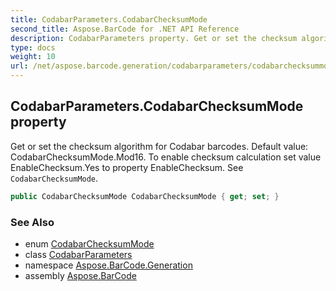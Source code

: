 ```yaml
---
title: CodabarParameters.CodabarChecksumMode
second_title: Aspose.BarCode for .NET API Reference
description: CodabarParameters property. Get or set the checksum algorithm for Codabar barcodes. Default value CodabarChecksumMode.Mod16. To enable checksum calculation set value EnableChecksum.Yes to property EnableChecksum. See CodabarChecksumMode
type: docs
weight: 10
url: /net/aspose.barcode.generation/codabarparameters/codabarchecksummode/
---
```

## CodabarParameters.CodabarChecksumMode property

Get or set the checksum algorithm for Codabar barcodes. Default value: CodabarChecksumMode.Mod16. To enable checksum calculation set value EnableChecksum.Yes to property EnableChecksum. See `CodabarChecksumMode`.

```csharp
public CodabarChecksumMode CodabarChecksumMode { get; set; }
```

### See Also

* enum [CodabarChecksumMode](../../codabarchecksummode/)
* class [CodabarParameters](../)
* namespace [Aspose.BarCode.Generation](../../../aspose.barcode.generation/)
* assembly [Aspose.BarCode](../../../)


